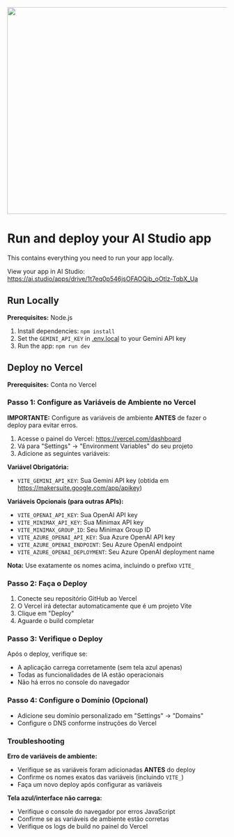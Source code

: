 <div align="center">
<img width="1200" height="475" alt="GHBanner" src="https://github.com/user-attachments/assets/0aa67016-6eaf-458a-adb2-6e31a0763ed6" />
</div>

# Run and deploy your AI Studio app

This contains everything you need to run your app locally.

View your app in AI Studio: https://ai.studio/apps/drive/1t7eq0p546jsOFAOQib_oOtlz-TqbX_Ua

## Run Locally

**Prerequisites:**  Node.js


1. Install dependencies:
   `npm install`
2. Set the `GEMINI_API_KEY` in [.env.local](.env.local) to your Gemini API key
3. Run the app:
   `npm run dev`

## Deploy no Vercel

**Prerequisites:** Conta no Vercel

### Passo 1: Configure as Variáveis de Ambiente no Vercel

**IMPORTANTE:** Configure as variáveis de ambiente **ANTES** de fazer o deploy para evitar erros.

1. Acesse o painel do Vercel: https://vercel.com/dashboard
2. Vá para "Settings" → "Environment Variables" do seu projeto
3. Adicione as seguintes variáveis:

**Variável Obrigatória:**
- `VITE_GEMINI_API_KEY`: Sua Gemini API key (obtida em https://makersuite.google.com/app/apikey)

**Variáveis Opcionais (para outras APIs):**
- `VITE_OPENAI_API_KEY`: Sua OpenAI API key
- `VITE_MINIMAX_API_KEY`: Sua Minimax API key
- `VITE_MINIMAX_GROUP_ID`: Seu Minimax Group ID
- `VITE_AZURE_OPENAI_API_KEY`: Sua Azure OpenAI API key
- `VITE_AZURE_OPENAI_ENDPOINT`: Seu Azure OpenAI endpoint
- `VITE_AZURE_OPENAI_DEPLOYMENT`: Seu Azure OpenAI deployment name

**Nota:** Use exatamente os nomes acima, incluindo o prefixo `VITE_`

### Passo 2: Faça o Deploy

1. Conecte seu repositório GitHub ao Vercel
2. O Vercel irá detectar automaticamente que é um projeto Vite
3. Clique em "Deploy"
4. Aguarde o build completar

### Passo 3: Verifique o Deploy

Após o deploy, verifique se:
- A aplicação carrega corretamente (sem tela azul apenas)
- Todas as funcionalidades de IA estão operacionais
- Não há erros no console do navegador

### Passo 4: Configure o Domínio (Opcional)

- Adicione seu domínio personalizado em "Settings" → "Domains"
- Configure o DNS conforme instruções do Vercel

### Troubleshooting

**Erro de variáveis de ambiente:**
- Verifique se as variáveis foram adicionadas **ANTES** do deploy
- Confirme os nomes exatos das variáveis (incluindo `VITE_`)
- Faça um novo deploy após configurar as variáveis

**Tela azul/interface não carrega:**
- Verifique o console do navegador por erros JavaScript
- Confirme se as variáveis de ambiente estão corretas
- Verifique os logs de build no painel do Vercel
